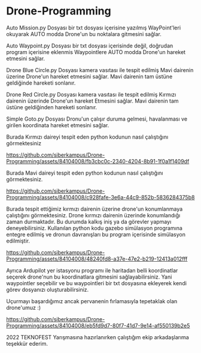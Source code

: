 # Drone-Programming
Auto Mission.py Dosyası bir txt dosyası içerisine yazılmış WayPoint'leri okuyarak AUTO modda Drone'un bu noktalara gitmesini sağlar.


Auto Waypoint.py Dosyası bir txt dosyası içerisinde değil, doğrudan program içerisine eklenmis Waypointlere AUTO modda Drone'un hareket etmesini sağlar.


Drone Blue Circle.py Dosyası kamera vasıtası ile tespit edilmiş Mavi dairenin üzerine Drone'un hareket etmesini sağlar. Mavi dairenin tam üstüne geldiğinde hareketi sonlanır.


Drone Red Circle.py Dosyası kamera vasıtası ile tespit edilmiş Kırmızı dairenin üzerinde Drone'un hareket Etmesini sağlar. Mavi dairenin tam üstüne geldiğinden hareketi sonlanır.


Simple Goto.py Dosyası Dronu'un çalışır duruma gelmesi, havalanması ve girilen koordinata hareket etmesini sağlar.



Burada Kırmızı daireyi tespit eden python kodunun nasıl çalıştığını görmektesiniz


https://github.com/siberkampus/Drone-Programming/assets/84104008/fb3cbc0c-2340-4204-8b91-1f0a1f1409df

Burada Mavi daireyi tespit eden python kodunun nasıl çalıştığını görmektesiniz.


https://github.com/siberkampus/Drone-Programming/assets/84104008/c928fafe-3e6a-44c9-852b-5836284375b8



Burada tespit ettiğimiz kırmızı dairenin üzerine drone'un konumlanmaya çalıştığını görmektesiniz. Drone kırmızı dairenin üzerinde konumlandığı zaman durmaktadır. Bu durumda kalkış iniş ya da görevler yapmayı deneyebilirsiniz. Kullanılan python kodu gazebo simülasyon programına entegre edilmiş ve dronun davranışları bu program içerisinde simülasyon edilmiştir.


https://github.com/siberkampus/Drone-Programming/assets/84104008/48240fd8-a37e-47e2-b219-12413a012fff


Ayrıca Ardupilot yer istasyonu programı ile haritadan belli koordinatlar seçerek drone'nun bu koordinatlara gitmesini sağlayabilirsiniz. Yani waypointler seçebilir ve bu waypointleri bir txt dosyasına ekleyerek kendi görev dosyanızı oluşturabilirsiniz.


Uçurmayı başardığımız ancak pervanenin fırlamasıyla tepetaklak olan drone'umuz :)




https://github.com/siberkampus/Drone-Programming/assets/84104008/eb5fd9d7-80f7-41d7-9e14-af550139b2e5



2022 TEKNOFEST Yarışmasına hazırlanırken çalıştığım ekip arkadaşlarıma teşekkür ederim.
